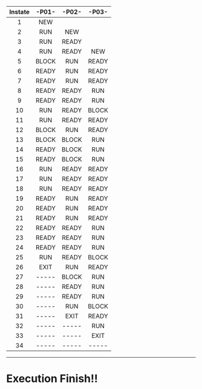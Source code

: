 |Instate| -P01- | -P02- | -P03- |
|:-----:|:-----:|:-----:|:-----:|
|     1 |  NEW  |       |       |
|     2 |  RUN  |  NEW  |       |
|     3 |  RUN  | READY |       |
|     4 |  RUN  | READY |  NEW  |
|     5 | BLOCK |  RUN  | READY |
|     6 | READY |  RUN  | READY |
|     7 | READY |  RUN  | READY |
|     8 | READY | READY |  RUN  |
|     9 | READY | READY |  RUN  |
|    10 |  RUN  | READY | BLOCK |
|    11 |  RUN  | READY | READY |
|    12 | BLOCK |  RUN  | READY |
|    13 | BLOCK | BLOCK |  RUN  |
|    14 | READY | BLOCK |  RUN  |
|    15 | READY | BLOCK |  RUN  |
|    16 |  RUN  | READY | READY |
|    17 |  RUN  | READY | READY |
|    18 |  RUN  | READY | READY |
|    19 | READY |  RUN  | READY |
|    20 | READY |  RUN  | READY |
|    21 | READY |  RUN  | READY |
|    22 | READY | READY |  RUN  |
|    23 | READY | READY |  RUN  |
|    24 | READY | READY |  RUN  |
|    25 |  RUN  | READY | BLOCK |
|    26 |  EXIT |  RUN  | READY |
|    27 | ----- | BLOCK |  RUN  |
|    28 | ----- | READY |  RUN  |
|    29 | ----- | READY |  RUN  |
|    30 | ----- |  RUN  | BLOCK |
|    31 | ----- |  EXIT | READY |
|    32 | ----- | ----- |  RUN  |
|    33 | ----- | ----- |  EXIT |
|    34 | ----- | ----- | ----- |
  
---  
# Execution Finish!!  
